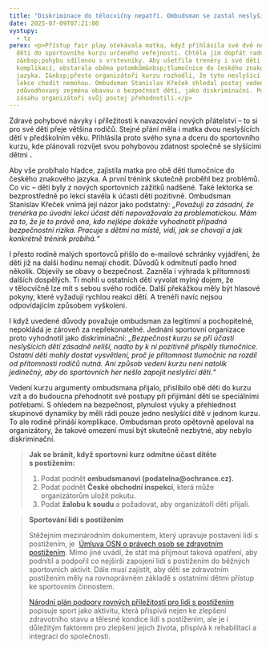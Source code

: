 ```yaml
---
title: "Diskriminace do tělocvičny nepatří. Ombudsman se zastal neslyšících dětí "
date: 2025-07-09T07:21:00
vystupy:
  - tz
perex: <p>Přístup fair play očekávala matka, když přihlásila své dvě neslyšící
  děti do sportovního kurzu určeného veřejnosti. Chtěla jim dopřát radost
  z&nbsp;pohybu sdílenou s vrstevníky. Aby ušetřila trenéry i své děti možných
  komplikací, obstarala oběma potomkům&nbsp;tlumočnice do českého znakového
  jazyka. I&nbsp;přesto organizátoři kurzu rozhodli, že tyto neslyšící děti na
  lekce chodit nemohou. Ombudsman Stanislav Křeček shledal postoj vedení kurzu,
  zdůvodňovaný zejména obavou o bezpečnost dětí, jako diskriminační. Po jeho
  zásahu organizátoři svůj postoj přehodnotili.</p>
---
```

<p>Zdravé pohybové návyky i příležitosti k navazování nových přátelství – to si pro své děti přeje většina rodičů. Stejné přání měla i matka dvou neslyšících dětí v předškolním věku. Přihlásila proto svého syna a dceru do sportovního kurzu, kde plánovali rozvíjet svou pohybovou zdatnost společně&nbsp;se slyšícími dětmi
<strong>.</strong></p>
<p>Aby vše probíhalo hladce, zajistila matka pro obě děti tlumočnice do českého znakového jazyka. A první trénink skutečně proběhl bez problémů. Co víc – děti byly z&nbsp;nových sportovních zážitků nadšené. Také lektorka se bezprostředně po lekci stavěla k&nbsp;účasti dětí pozitivně. Ombudsman Stanislav Křeček vnímá její názor jako podstatný: 
<i>„Považuji za&nbsp;zásadní, že trenérka po úvodní lekci účast dětí nepovažovala za problematickou. Mám za to, že je to právě ona, kdo nejlépe dokáže vyhodnotit případná bezpečnostní rizika. Pracuje s dětmi na místě, vidí, jak se chovají a jak konkrétně trénink probíhá.“</i></p>
<p>I přesto rodině malých sportovců přišlo do e-mailové schránky vyjádření, že děti již na další hodinu nemají chodit.&nbsp;Důvodů k odmítnutí padlo hned několik. Objevily se obavy o bezpečnost. Zazněla i výhrada k přítomnosti dalších dospělých. Ti mohli u ostatních dětí vyvolat mylný dojem, že v&nbsp;tělocvičně lze mít s&nbsp;sebou svého rodiče. Další překážkou měly být hlasové pokyny, které vyžadují rychlou reakci dětí. A trenéři navíc nejsou odpovídajícím způsobem vyškoleni.</p>
<p>I když uvedené důvody považuje ombudsman za legitimní a pochopitelné, nepokládá je zároveň za nepřekonatelné. Jednání sportovní organizace proto vyhodnotil jako diskriminační: 
<i>„Bezpečnost kurzu se při účasti neslyšících dětí zásadně neliší, nadto by k&nbsp;ní pozitivně přispěly tlumočnice. Ostatní děti mohly dostat vysvětlení, proč je přítomnost tlumočnic na rozdíl od přítomnosti rodičů nutná. Ani způsob vedení kurzu není natolik jedinečný, aby do sportovních her nešlo zapojit neslyšící děti.“&nbsp;</i></p>
<p>Vedení kurzu argumenty ombudsmana přijalo, přislíbilo obě děti do kurzu vzít a do budoucna přehodnotit své postupy při přijímání dětí se speciálními potřebami. S&nbsp;ohledem na bezpečnost, plynulost výuky a přehlednost skupinové dynamiky by měli rádi pouze jedno neslyšící dítě v&nbsp;jednom kurzu. To ale rodině přináší komplikace. Ombudsman proto opětovně apeloval na organizátory, že takové omezení musí být skutečně nezbytné, aby nebylo diskriminační.</p>
<blockquote>
<p>
<strong>Jak se bránit, když sportovní kurz odmítne účast dítěte s&nbsp;postižením:</strong></p>
<ol>
<li>Podat podnět
<strong> ombudsmanovi (podatelna@ochrance.cz).</strong></li>
<li>Podat podnět 
<strong>České obchodní inspekci</strong>, která může organizátorům uložit pokutu.</li>
<li>Podat 
<strong>žalobu k soudu&nbsp;</strong>a požadovat, aby organizátoři děti přijali.&nbsp;</li></ol></blockquote>
<blockquote>
<p>
<strong>Sportování lidí s&nbsp;postižením</strong></p>
<p>Stěžejním mezinárodním dokumentem, který upravuje postavení lidí s postižením, je&nbsp;
<a href="https://osn.cz/wp-content/uploads/2022/08/Umluva_o_pravech_osob_se_ZP.pdf">Úmluva OSN o právech osob se zdravotním postižením</a>. Mimo jiné uvádí, že stát má přijmout taková opatření, aby podnítil a podpořil co nejširší zapojení lidí s postižením do běžných sportovních aktivit. Dále musí zajistit, aby děti se zdravotním postižením měly na rovnoprávném základě s ostatními dětmi přístup ke sportovním činnostem.</p>
<p>
<a href="file:///C:/Users/svarickovahlavata/Downloads/Narodni-plan-2021-2025.pdf">Národní plán podpory rovných příležitostí pro lidi s postižením</a> popisuje sport jako aktivitu, která přispívá nejen ke zlepšení zdravotního stavu a tělesné kondice lidí s postižením, ale je i důležitým faktorem pro zlepšení jejich života, přispívá k rehabilitaci a integraci do společnosti.</p></blockquote>
